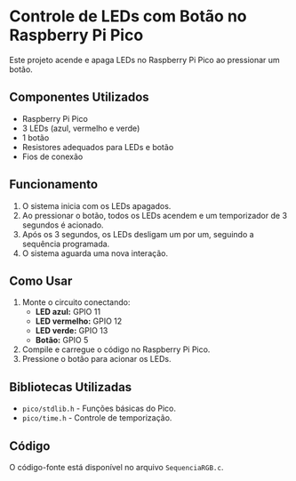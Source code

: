 # Controle de LEDs com Botão no Raspberry Pi Pico

Este projeto acende e apaga LEDs no Raspberry Pi Pico ao pressionar um botão.

## Componentes Utilizados

- Raspberry Pi Pico
- 3 LEDs (azul, vermelho e verde)
- 1 botão
- Resistores adequados para LEDs e botão
- Fios de conexão

## Funcionamento

1. O sistema inicia com os LEDs apagados.
2. Ao pressionar o botão, todos os LEDs acendem e um temporizador de 3 segundos é acionado.
3. Após os 3 segundos, os LEDs desligam um por um, seguindo a sequência programada.
4. O sistema aguarda uma nova interação.

## Como Usar

1. Monte o circuito conectando:
   - **LED azul:** GPIO 11
   - **LED vermelho:** GPIO 12
   - **LED verde:** GPIO 13
   - **Botão:** GPIO 5
2. Compile e carregue o código no Raspberry Pi Pico.
3. Pressione o botão para acionar os LEDs.

## Bibliotecas Utilizadas

- `pico/stdlib.h` - Funções básicas do Pico.
- `pico/time.h` - Controle de temporização.

## Código

O código-fonte está disponível no arquivo `SequenciaRGB.c`.
